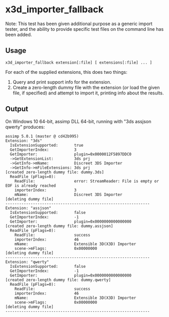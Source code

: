 # x3d_importer_fallback

Note: This test has been given additional purpose as a generic import tester, and the ability to provide specific test files on the command line has been added.

## Usage

    x3d_importer_fallback extension[:file] [ extensions[:file] ... ]

For each of the supplied extensions, this does two things:

1. Query and print support info for the extension.
2. Create a zero-length dummy file with the extension (*or* load the given file, if specified) and attempt to import it, printing info about the results.

## Output

On Windows 10 64-bit, assimp DLL 64-bit, running with "3ds assjson qwerty" produces:

```
assimp 5.0.1 (master @ cd42b995)
Extension: "3ds"
  IsExtensionSupported:       true
  GetImporterIndex:           3
  GetImporter:                plugin=0x0000012F5897DDC0
  ->GetExtensionList:         3ds prj
  ->GetInfo->mName:           Discreet 3DS Importer
  ->GetInfo->mFileExtensions: 3ds prj
[created zero-length dummy file: dummy.3ds]
  ReadFile (pFlags=0):
    ReadFile:                 error: StreamReader: File is empty or EOF is already reached
    importerIndex:            3
    mName:                    Discreet 3DS Importer
[deleting dummy file]
---------------------------------------------------------------
Extension: "assjson"
  IsExtensionSupported:       false
  GetImporterIndex:           -1
  GetImporter:                plugin=0x0000000000000000
[created zero-length dummy file: dummy.assjson]
  ReadFile (pFlags=0):
    ReadFile:                 success
    importerIndex:            46
    mName:                    Extensible 3D(X3D) Importer
    scene->mFlags:            0x00000000
[deleting dummy file]
---------------------------------------------------------------
Extension: "qwerty"
  IsExtensionSupported:       false
  GetImporterIndex:           -1
  GetImporter:                plugin=0x0000000000000000
[created zero-length dummy file: dummy.qwerty]
  ReadFile (pFlags=0):
    ReadFile:                 success
    importerIndex:            46
    mName:                    Extensible 3D(X3D) Importer
    scene->mFlags:            0x00000000
[deleting dummy file]
---------------------------------------------------------------
```
